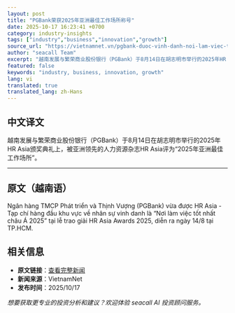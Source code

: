 ```yaml
---
layout: post
title: "PGBank荣获2025年亚洲最佳工作场所称号"
date: 2025-10-17 16:23:41 +0700
category: industry-insights
tags: ["industry","business","innovation","growth"]
source_url: "https://vietnamnet.vn/pgbank-duoc-vinh-danh-noi-lam-viec-tot-nhat-chau-a-2025-2453915.html"
author: "seacall Team"
excerpt: "越南发展与繁荣商业股份银行（PGBank）于8月14日在胡志明市举行的2025年HR Asia颁奖典礼上，被亚洲领先的人力资源杂志HR Asia评为“2025年亚洲最佳工作场所”。..."
featured: false
keywords: "industry, business, innovation, growth"
lang: vi
translated: true
translated_lang: zh-Hans
---
```


## 中文译文

越南发展与繁荣商业股份银行（PGBank）于8月14日在胡志明市举行的2025年HR Asia颁奖典礼上，被亚洲领先的人力资源杂志HR Asia评为“2025年亚洲最佳工作场所”。

---

## 原文（越南语）

Ngân hàng TMCP Phát triển và Thịnh Vượng (PGBank) vừa được HR Asia - Tạp chí hàng đầu khu vực về nhân sự vinh danh là “Nơi làm việc tốt nhất châu Á 2025” tại lễ trao giải HR Asia Awards 2025, diễn ra ngày 14/8 tại TP.HCM.

## 相关信息

- **原文链接**：[查看完整新闻](https://vietnamnet.vn/pgbank-duoc-vinh-danh-noi-lam-viec-tot-nhat-chau-a-2025-2453915.html)
- **新闻来源**：VietnamNet
- **发布时间**：2025/10/17

*想要获取更专业的投资分析和建议？欢迎体验 seacall AI 投资顾问服务。*